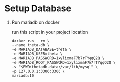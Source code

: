 # Setup Database #

1. Run mariadb on docker

    run this script in your project location
      ```
      docker run --rm \
      --name theta-db \
      -e MARIADB_DATABASE=theta \
      -e MARIADB_USER=theta \
      -e MARIADB_PASSWORD=1xylixmaF7b7rTYqqQ2Q \
      -e MARIADB_ROOT_PASSWORD=1xylixmaF7b7rTYqqQ2Q \
      -v "$PWD/thetadb-data:/var/lib/mysql" \
      -p 127.0.0.1:3306:3306 \
      mariadb:10
      ```